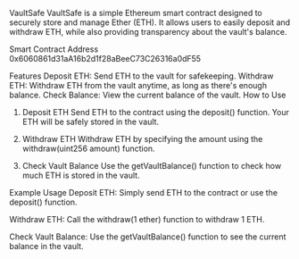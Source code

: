 VaultSafe
VaultSafe is a simple Ethereum smart contract designed to securely store and manage Ether (ETH). It allows users to easily deposit and withdraw ETH, while also providing transparency about the vault's balance.

Smart Contract Address
0x6060861d31aA16b2d1f28aBeeC73C26316a0dF55

Features
Deposit ETH: Send ETH to the vault for safekeeping.
Withdraw ETH: Withdraw ETH from the vault anytime, as long as there's enough balance.
Check Balance: View the current balance of the vault.
How to Use
1. Deposit ETH
Send ETH to the contract using the deposit() function. Your ETH will be safely stored in the vault.

2. Withdraw ETH
Withdraw ETH by specifying the amount using the withdraw(uint256 amount) function.

3. Check Vault Balance
Use the getVaultBalance() function to check how much ETH is stored in the vault.

Example Usage
Deposit ETH:
Simply send ETH to the contract or use the deposit() function.

Withdraw ETH:
Call the withdraw(1 ether) function to withdraw 1 ETH.

Check Vault Balance:
Use the getVaultBalance() function to see the current balance in the vault.
